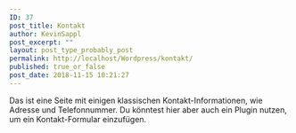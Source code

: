 ```yaml
---
ID: 37
post_title: Kontakt
author: KevinSappl
post_excerpt: ""
layout: post_type_probably_post
permalink: http://localhost/Wordpress/kontakt/
published: true_or_false
post_date: 2018-11-15 10:21:27
---
```

Das ist eine Seite mit einigen klassischen Kontakt-Informationen, wie Adresse und Telefonnummer. Du könntest hier aber auch ein Plugin nutzen, um ein Kontakt-Formular einzufügen.
